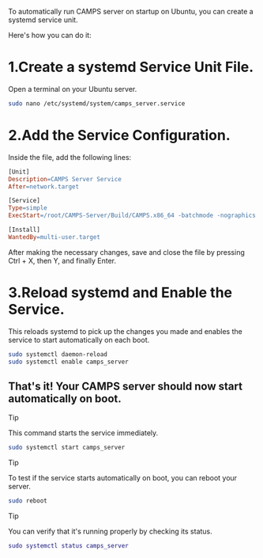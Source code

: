 To automatically run CAMPS server on startup on Ubuntu, you can create a systemd service unit.

Here's how you can do it:

# 1.Create a systemd Service Unit File.
Open a terminal on your Ubuntu server.
```bash
sudo nano /etc/systemd/system/camps_server.service
```
# 2.Add the Service Configuration.
Inside the file, add the following lines:
```makefile
[Unit]
Description=CAMPS Server Service
After=network.target

[Service]
Type=simple
ExecStart=/root/CAMPS-Server/Build/CAMPS.x86_64 -batchmode -nographics -logfile /root/CAMPS-Server/logfile.log

[Install]
WantedBy=multi-user.target
```
After making the necessary changes, save and close the file by pressing Ctrl + X, then Y, and finally Enter.

# 3.Reload systemd and Enable the Service.
This reloads systemd to pick up the changes you made and enables the service to start automatically on each boot.
```bash
sudo systemctl daemon-reload
sudo systemctl enable camps_server
```
## That's it! Your CAMPS server should now start automatically on boot.

  
> [!TIP]
> This command starts the service immediately.
```bash
sudo systemctl start camps_server
```
> [!TIP]
> To test if the service starts automatically on boot, you can reboot your server.
```bash
sudo reboot
```
> [!TIP]
> You can verify that it's running properly by checking its status.
```lua
sudo systemctl status camps_server
```
